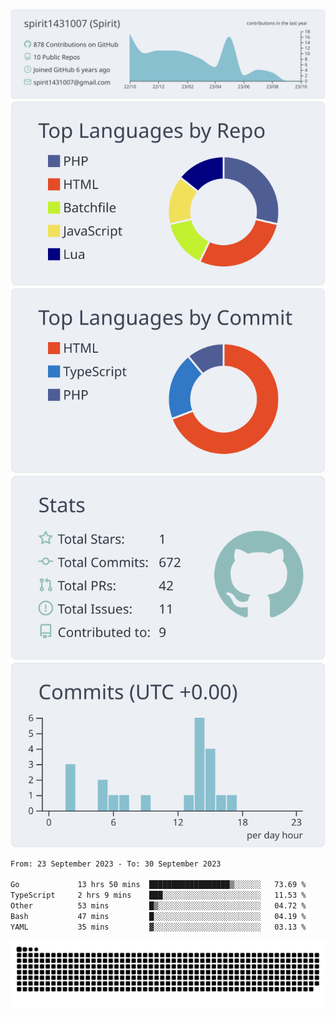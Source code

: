 [![](https://raw.githubusercontent.com/spirit1431007/spirit1431007/master/profile-summary-card-output/nord_bright/0-profile-details.svg)](https://git.io/spiritx)
[![](https://raw.githubusercontent.com/spirit1431007/spirit1431007/master/profile-summary-card-output/nord_bright/1-repos-per-language.svg)](https://git.io/spiritx) [![](https://raw.githubusercontent.com/spirit1431007/spirit1431007/master/profile-summary-card-output/nord_bright/2-most-commit-language.svg)](https://git.io/spiritx)
[![](https://raw.githubusercontent.com/spirit1431007/spirit1431007/master/profile-summary-card-output/nord_bright/3-stats.svg)](https://git.io/spiritx) [![](https://raw.githubusercontent.com/spirit1431007/spirit1431007/master/profile-summary-card-output/nord_bright/4-productive-time.svg)](https://git.io/spiritx)

<!--START_SECTION:waka-->

```txt
From: 23 September 2023 - To: 30 September 2023

Go             13 hrs 50 mins  ██████████████████▒░░░░░░   73.69 %
TypeScript     2 hrs 9 mins    ███░░░░░░░░░░░░░░░░░░░░░░   11.53 %
Other          53 mins         █▒░░░░░░░░░░░░░░░░░░░░░░░   04.72 %
Bash           47 mins         █░░░░░░░░░░░░░░░░░░░░░░░░   04.19 %
YAML           35 mins         ▓░░░░░░░░░░░░░░░░░░░░░░░░   03.13 %
```

<!--END_SECTION:waka-->

![contribution](https://github.com/spirit1431007/spirit1431007/blob/output/github-contribution-grid-snake.svg)
